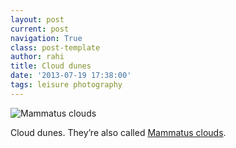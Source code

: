 ```yaml
---
layout: post
current: post
navigation: True
class: post-template
author: rahi
title: Cloud dunes
date: '2013-07-19 17:38:00'
tags: leisure photography
---
```


![Mammatus clouds][1]  

Cloud dunes. They’re also called [Mammatus clouds](http://en.wikipedia.org/wiki/Mammatus_cloud "Mammatus Clouds").

[1]: https://lh3.googleusercontent.com/UU1UdTSq40Zep7JS-agEhRnRrYw_P5BZZ_joFm9wMJJwbZJvZ4UOwo7APRY0q5GYTEX1nKHs0DhYNn9cL7i3kpKqHj-DqVOuQYVSVxSB1VQ3FIzB9QNDo0dyVO9SonqopwHHAole6iRlBtz4m8-nXDmdDS5v5c96cBFSRopLJokyfGextTi_QPz4cFPzJBmva2miHOM_wjH0Ml81HPIcHp_1hgSylTB-I-8zz1uN2FoNSkIuoh3qENvH8Up2BC16Xr1oOX8jlYkbJOJJMzy3jw8FUUL_zLW9A8-e5KYiqLCxMLurlOrLWH4wGKLCdPNo8Bs__rAa35pQCGFIkX-CQzMrJG0u-pb7qKo_6DG2uXkNnydBSXx3s336s376me8GICo2gT3CLyMP9GAL51MO9E3nhxYecAo8eV-gKjDsIsCVyqkJwTMfpQvnMrBFr9j7ee1CtIT9Kw-D85sh9lPqgVdrX4LC4Fo3emrnGwx7TXl8qic-F7KmxT5TP8nuF84bG6PsKdPWy2egDtnFd3lY1djYwPzjtpxZ0HpHmKhlAu1VO2nUla7eiX0CVzpYF9Z7TqSUTEJB53HEqSnWvIOeSWd703mD-vVl0hlZZvcuXsJUO3Ma1u3VzA=s612-no
